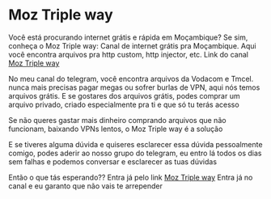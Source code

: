 # Moz Triple way
Você está procurando internet grátis e rápida em Moçambique? Se sim, conheça o Moz Triple way: Canal de internet grátis pra Moçambique. Aqui você encontra arquivos pra http custom, http injector, etc. Link do canal  [Moz Triple way](https://t.me/moztripleway)

No meu canal do telegram, você encontra arquivos da Vodacom e Tmcel. nunca mais precisas pagar megas ou sofrer burlas de VPN, aqui nós temos arquivos grátis. E se gostares dos arquivos grátis, podes comprar um arquivo privado, criado especialmente pra ti e que só tu terás acesso 

Se não queres gastar mais dinheiro comprando arquivos que não funcionam, baixando VPNs lentos, o Moz Triple way é a solução 

E se tiveres alguma dúvida e quiseres esclarecer essa dúvida pessoalmente comigo, podes aderir ao nosso grupo do telegram, eu entro lá todos os dias sem falhas e podemos conversar e esclarecer as tuas dúvidas 

Então o que tás esperando?? Entra já pelo link 
[Moz Triple way](https://t.me/moztripleway)
Entra já no canal e eu garanto que não vais te arrepender
